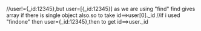 //user!={_id:12345},but user=[{_id:12345}] as we are using "find" find gives array if there is single object also.so to take id==>user[0]._id
        //if i used "findone" then user={_id:12345},then to get id==>user._id